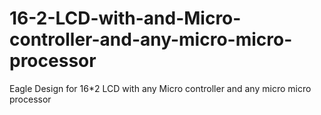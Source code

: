 # 16-2-LCD-with-and-Micro-controller-and-any-micro-micro-processor
Eagle Design for 16*2 LCD with any Micro controller and any micro micro processor
